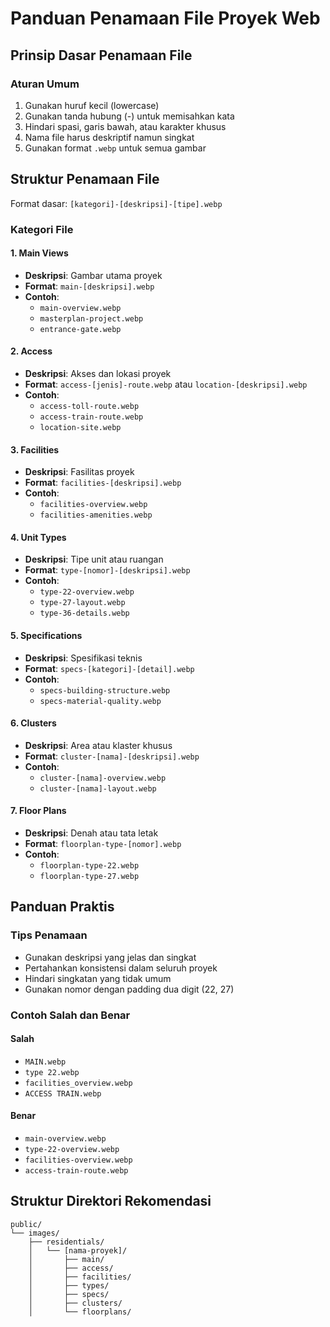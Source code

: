 # Panduan Penamaan File Proyek Web

## Prinsip Dasar Penamaan File

### Aturan Umum
1. Gunakan huruf kecil (lowercase)
2. Gunakan tanda hubung (-) untuk memisahkan kata
3. Hindari spasi, garis bawah, atau karakter khusus
4. Nama file harus deskriptif namun singkat
5. Gunakan format `.webp` untuk semua gambar

## Struktur Penamaan File
 Format dasar: `[kategori]-[deskripsi]-[tipe].webp`

### Kategori File

#### 1. Main Views
- **Deskripsi**: Gambar utama proyek
- **Format**: `main-[deskripsi].webp`
- **Contoh**:
  - `main-overview.webp`
  - `masterplan-project.webp`
  - `entrance-gate.webp`

#### 2. Access
- **Deskripsi**: Akses dan lokasi proyek
- **Format**: `access-[jenis]-route.webp` atau `location-[deskripsi].webp`
- **Contoh**:
  - `access-toll-route.webp`
  - `access-train-route.webp`
  - `location-site.webp`

#### 3. Facilities
- **Deskripsi**: Fasilitas proyek
- **Format**: `facilities-[deskripsi].webp`
- **Contoh**:
  - `facilities-overview.webp`
  - `facilities-amenities.webp`

#### 4. Unit Types
- **Deskripsi**: Tipe unit atau ruangan
- **Format**: `type-[nomor]-[deskripsi].webp`
- **Contoh**:
  - `type-22-overview.webp`
  - `type-27-layout.webp`
  - `type-36-details.webp`

#### 5. Specifications
- **Deskripsi**: Spesifikasi teknis
- **Format**: `specs-[kategori]-[detail].webp`
- **Contoh**:
  - `specs-building-structure.webp`
  - `specs-material-quality.webp`

#### 6. Clusters
- **Deskripsi**: Area atau klaster khusus
- **Format**: `cluster-[nama]-[deskripsi].webp`
- **Contoh**:
  - `cluster-[nama]-overview.webp`
  - `cluster-[nama]-layout.webp`

#### 7. Floor Plans
- **Deskripsi**: Denah atau tata letak
- **Format**: `floorplan-type-[nomor].webp`
- **Contoh**:
  - `floorplan-type-22.webp`
  - `floorplan-type-27.webp`

## Panduan Praktis

### Tips Penamaan
- Gunakan deskripsi yang jelas dan singkat
- Pertahankan konsistensi dalam seluruh proyek
- Hindari singkatan yang tidak umum
- Gunakan nomor dengan padding dua digit (22, 27)

### Contoh Salah dan Benar

#### Salah
- `MAIN.webp`
- `type 22.webp`
- `facilities_overview.webp`
- `ACCESS TRAIN.webp`

#### Benar
- `main-overview.webp`
- `type-22-overview.webp`
- `facilities-overview.webp`
- `access-train-route.webp`

## Struktur Direktori Rekomendasi

```
public/
└── images/
    ├── residentials/
    │   └── [nama-proyek]/
    │       ├── main/
    │       ├── access/
    │       ├── facilities/
    │       ├── types/
    │       ├── specs/
    │       ├── clusters/
    │       └── floorplans/
```